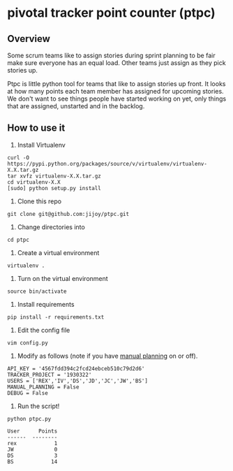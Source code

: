 # pivotal tracker point counter (ptpc)

## Overview

Some scrum teams like to assign stories during sprint planning to be fair make sure everyone has an equal load. Other teams just assign as they pick stories up.

Ptpc is little python tool for teams that like to assign stories up front. It looks at how many points each team member has assigned for upcoming stories. We don't want to see things people have started working on yet, only things that are assigned, unstarted and in the backlog.

## How to use it

1. Install Virtualenv
```
curl -O https://pypi.python.org/packages/source/v/virtualenv/virtualenv-X.X.tar.gz
tar xvfz virtualenv-X.X.tar.gz
cd virtualenv-X.X
[sudo] python setup.py install
```

1. Clone this repo

`git clone git@github.com:jijoy/ptpc.git`

1. Change directories into

`cd ptpc`

1. Create a virtual environment

`virtualenv .`

1. Turn on the virtual environment

`source bin/activate`

1. Install requirements

`pip install -r requirements.txt`

1. Edit the config file

`vim config.py`

1. Modify as follows (note if you have [manual planning](https://www.pivotaltracker.com/blog/manual-planning-trackers-ui-api/) on or off).

```
API_KEY = '4567fdd394c2fcd24ebceb510c79d2d6'
TRACKER_PROJECT = '1930322'
USERS = ['REX','IV','DS','JD','JC','JW','BS']
MANUAL_PLANNING = False
DEBUG = False
```

1. Run the script!

```
python ptpc.py

User      Points
------  --------
rex            1
JW             0
DS             3
BS            14
```



